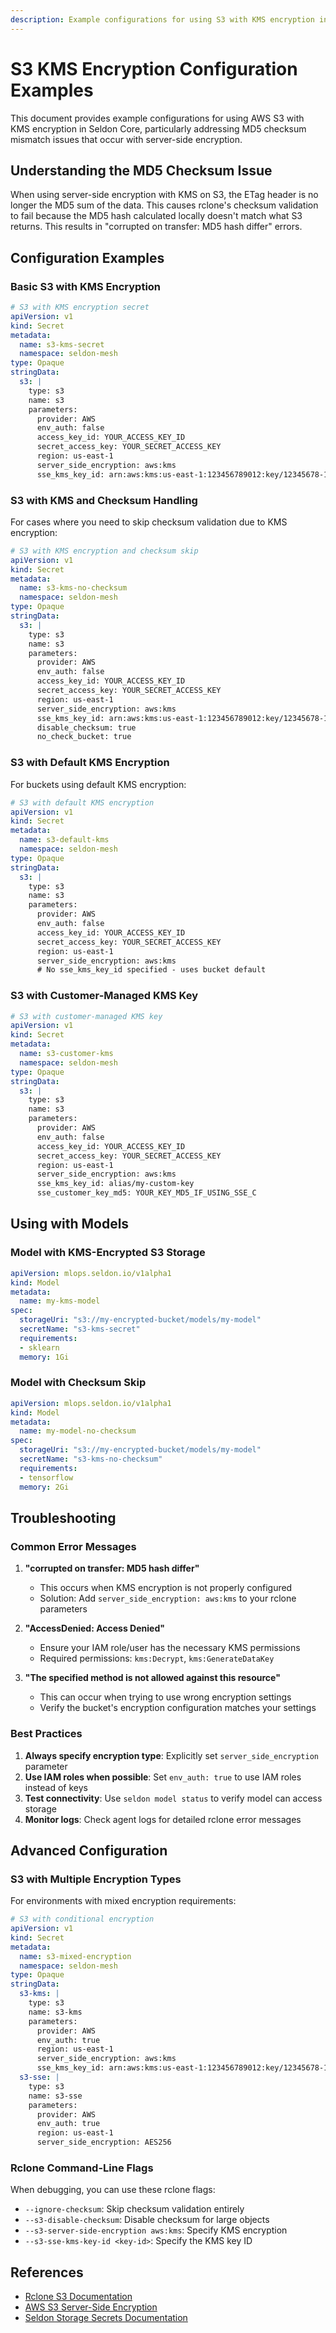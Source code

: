 ```yaml
---
description: Example configurations for using S3 with KMS encryption in Seldon Core, including handling MD5 checksum mismatch issues with rclone.
---
```


# S3 KMS Encryption Configuration Examples

This document provides example configurations for using AWS S3 with KMS encryption in Seldon Core, particularly addressing MD5 checksum mismatch issues that occur with server-side encryption.

## Understanding the MD5 Checksum Issue

When using server-side encryption with KMS on S3, the ETag header is no longer the MD5 sum of the data. This causes rclone's checksum validation to fail because the MD5 hash calculated locally doesn't match what S3 returns. This results in "corrupted on transfer: MD5 hash differ" errors.

## Configuration Examples

### Basic S3 with KMS Encryption

```yaml
# S3 with KMS encryption secret
apiVersion: v1
kind: Secret
metadata:
  name: s3-kms-secret
  namespace: seldon-mesh
type: Opaque
stringData:
  s3: |
    type: s3
    name: s3
    parameters:
      provider: AWS
      env_auth: false
      access_key_id: YOUR_ACCESS_KEY_ID
      secret_access_key: YOUR_SECRET_ACCESS_KEY
      region: us-east-1
      server_side_encryption: aws:kms
      sse_kms_key_id: arn:aws:kms:us-east-1:123456789012:key/12345678-1234-1234-1234-123456789012
```

### S3 with KMS and Checksum Handling

For cases where you need to skip checksum validation due to KMS encryption:

```yaml
# S3 with KMS encryption and checksum skip
apiVersion: v1
kind: Secret
metadata:
  name: s3-kms-no-checksum
  namespace: seldon-mesh
type: Opaque
stringData:
  s3: |
    type: s3
    name: s3
    parameters:
      provider: AWS
      env_auth: false
      access_key_id: YOUR_ACCESS_KEY_ID
      secret_access_key: YOUR_SECRET_ACCESS_KEY
      region: us-east-1
      server_side_encryption: aws:kms
      sse_kms_key_id: arn:aws:kms:us-east-1:123456789012:key/12345678-1234-1234-1234-123456789012
      disable_checksum: true
      no_check_bucket: true
```

### S3 with Default KMS Encryption

For buckets using default KMS encryption:

```yaml
# S3 with default KMS encryption
apiVersion: v1
kind: Secret
metadata:
  name: s3-default-kms
  namespace: seldon-mesh
type: Opaque
stringData:
  s3: |
    type: s3
    name: s3
    parameters:
      provider: AWS
      env_auth: false
      access_key_id: YOUR_ACCESS_KEY_ID
      secret_access_key: YOUR_SECRET_ACCESS_KEY
      region: us-east-1
      server_side_encryption: aws:kms
      # No sse_kms_key_id specified - uses bucket default
```

### S3 with Customer-Managed KMS Key

```yaml
# S3 with customer-managed KMS key
apiVersion: v1
kind: Secret
metadata:
  name: s3-customer-kms
  namespace: seldon-mesh
type: Opaque
stringData:
  s3: |
    type: s3
    name: s3
    parameters:
      provider: AWS
      env_auth: false
      access_key_id: YOUR_ACCESS_KEY_ID
      secret_access_key: YOUR_SECRET_ACCESS_KEY
      region: us-east-1
      server_side_encryption: aws:kms
      sse_kms_key_id: alias/my-custom-key
      sse_customer_key_md5: YOUR_KEY_MD5_IF_USING_SSE_C
```

## Using with Models

### Model with KMS-Encrypted S3 Storage

```yaml
apiVersion: mlops.seldon.io/v1alpha1
kind: Model
metadata:
  name: my-kms-model
spec:
  storageUri: "s3://my-encrypted-bucket/models/my-model"
  secretName: "s3-kms-secret"
  requirements:
  - sklearn
  memory: 1Gi
```

### Model with Checksum Skip

```yaml
apiVersion: mlops.seldon.io/v1alpha1
kind: Model
metadata:
  name: my-model-no-checksum
spec:
  storageUri: "s3://my-encrypted-bucket/models/my-model"
  secretName: "s3-kms-no-checksum"
  requirements:
  - tensorflow
  memory: 2Gi
```

## Troubleshooting

### Common Error Messages

1. **"corrupted on transfer: MD5 hash differ"**
   - This occurs when KMS encryption is not properly configured
   - Solution: Add `server_side_encryption: aws:kms` to your rclone parameters

2. **"AccessDenied: Access Denied"**
   - Ensure your IAM role/user has the necessary KMS permissions
   - Required permissions: `kms:Decrypt`, `kms:GenerateDataKey`

3. **"The specified method is not allowed against this resource"**
   - This can occur when trying to use wrong encryption settings
   - Verify the bucket's encryption configuration matches your settings

### Best Practices

1. **Always specify encryption type**: Explicitly set `server_side_encryption` parameter
2. **Use IAM roles when possible**: Set `env_auth: true` to use IAM roles instead of keys
3. **Test connectivity**: Use `seldon model status` to verify model can access storage
4. **Monitor logs**: Check agent logs for detailed rclone error messages

## Advanced Configuration

### S3 with Multiple Encryption Types

For environments with mixed encryption requirements:

```yaml
# S3 with conditional encryption
apiVersion: v1
kind: Secret
metadata:
  name: s3-mixed-encryption
  namespace: seldon-mesh
type: Opaque
stringData:
  s3-kms: |
    type: s3
    name: s3-kms
    parameters:
      provider: AWS
      env_auth: true
      region: us-east-1
      server_side_encryption: aws:kms
      sse_kms_key_id: arn:aws:kms:us-east-1:123456789012:key/12345678-1234-1234-1234-123456789012
  s3-sse: |
    type: s3
    name: s3-sse
    parameters:
      provider: AWS
      env_auth: true
      region: us-east-1
      server_side_encryption: AES256
```

### Rclone Command-Line Flags

When debugging, you can use these rclone flags:
- `--ignore-checksum`: Skip checksum validation entirely
- `--s3-disable-checksum`: Disable checksum for large objects
- `--s3-server-side-encryption aws:kms`: Specify KMS encryption
- `--s3-sse-kms-key-id <key-id>`: Specify the KMS key ID

## References

- [Rclone S3 Documentation](https://rclone.org/s3/)
- [AWS S3 Server-Side Encryption](https://docs.aws.amazon.com/AmazonS3/latest/userguide/serv-side-encryption.html)
- [Seldon Storage Secrets Documentation](./storage-secrets.md)